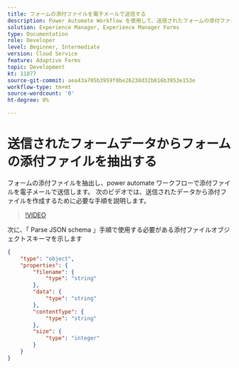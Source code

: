 ```yaml
---
title: フォームの添付ファイルを電子メールで送信する
description: Power Automate Workflow を使用して、送信されたフォームの添付ファイルを E メールで抽出して送信
solution: Experience Manager, Experience Manager Forms
type: Documentation
role: Developer
level: Beginner, Intermediate
version: Cloud Service
feature: Adaptive Forms
topic: Development
kt: 11077
source-git-commit: aea43a705b3959f8be26238d32b816b3953e153e
workflow-type: tm+mt
source-wordcount: '0'
ht-degree: 0%

---
```


# 送信されたフォームデータからフォームの添付ファイルを抽出する

フォームの添付ファイルを抽出し、power automate ワークフローで添付ファイルを電子メールで送信します。
次のビデオでは、送信されたデータから添付ファイルを作成するために必要な手順を説明します。
>[!VIDEO](https://video.tv.adobe.com/v/3409017/?quality=12&learn=on)

次に、「 Parse JSON schema 」手順で使用する必要がある添付ファイルオブジェクトスキーマを示します

```json
{
    "type": "object",
    "properties": {
        "filename": {
            "type": "string"
        },
        "data": {
            "type": "string"
        },
        "contentType": {
            "type": "string"
        },
        "size": {
            "type": "integer"
        }
    }
}
```
